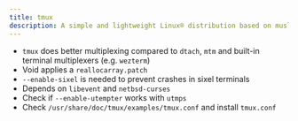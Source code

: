 ```yaml
---
title: tmux
description: A simple and lightweight Linux® distribution based on musl libc and toybox
---
```


- `tmux` does better multiplexing compared to `dtach`, `mtm` and built-in terminal multiplexers (e.g. `wezterm`)
- Void applies a `reallocarray.patch`
- `--enable-sixel` is needed to prevent crashes in sixel terminals
- Depends on `libevent` and `netbsd-curses`
- Check if `--enable-utempter` works with `utmps`
- Check `/usr/share/doc/tmux/examples/tmux.conf` and install `tmux.conf`
